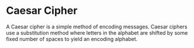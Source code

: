 # Caesar Cipher
A Caesar cipher is a simple method of encoding messages. Caesar ciphers use a substitution method where letters in the alphabet are shifted by some fixed number of spaces to yield an encoding alphabet.